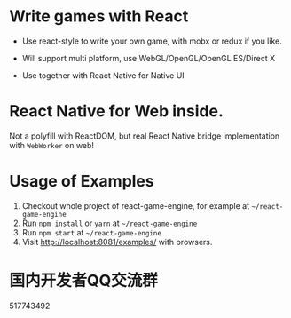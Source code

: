 # Write games with React

* Use react-style to write your own game, with mobx or redux if you like.

* Will support multi platform, use WebGL/OpenGL/OpenGL ES/Direct X

* Use together with React Native for Native UI


# React Native for Web inside.

Not a polyfill with ReactDOM, but real React Native bridge implementation with `WebWorker` on web!

# Usage of Examples

1. Checkout whole project of react-game-engine, for example at `~/react-game-engine`
2. Run `npm install` or `yarn` at `~/react-game-engine`
4. Run `npm start` at `~/react-game-engine`
5. Visit [http://localhost:8081/examples/](http://localhost:8081/examples/) with browsers.

# 国内开发者QQ交流群

517743492